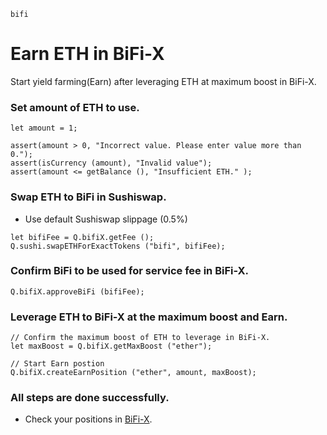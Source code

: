 ```meta-Currency
bifi
```

# Earn ETH in BiFi-X

Start yield farming(Earn) after leveraging ETH at maximum boost in BiFi-X.

### Set amount of ETH to use.

```input ETH
let amount = 1;
```

```input-Verify
assert(amount > 0, "Incorrect value. Please enter value more than 0.");
assert(isCurrency (amount), "Invalid value");
assert(amount <= getBalance (), "Insufficient ETH." );
```

### Swap ETH to BiFi in Sushiswap.

- Use default Sushiswap slippage (0.5%)

```taster
let bifiFee = Q.bifiX.getFee ();
Q.sushi.swapETHForExactTokens ("bifi", bifiFee);
```

### Confirm BiFi to be used for service fee in BiFi-X.

```taster
Q.bifiX.approveBiFi (bifiFee);
```

### Leverage ETH to BiFi-X at the maximum boost and Earn.

```taster
// Confirm the maximum boost of ETH to leverage in BiFi-X.
let maxBoost = Q.bifiX.getMaxBoost ("ether");

// Start Earn postion
Q.bifiX.createEarnPosition ("ether", amount, maxBoost);
```

### All steps are done successfully.

- Check your positions in [BiFi-X](https://x.bifi.finance/).
